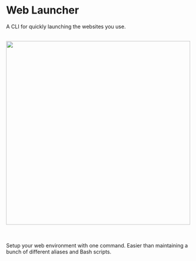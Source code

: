 # Web Launcher

A CLI for quickly launching the websites you use.

<br />

<img src="http://g.recordit.co/oSRtrpL56T.gif" height="500" />

<br>
<br>
<br>



Setup your web environment with one command. Easier than maintaining a bunch of different aliases and Bash scripts.
